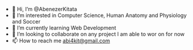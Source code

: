 - 👋 Hi, I’m @AbenezerKitata
- 👀 I’m interested in Computer Science, Human Anatomy and Physiology and Soccer
- 🌱 I’m currently learning Web Development
- 💞️ I’m looking to collaborate on any project I am able to wor on for now
- 📫 How to reach me abi4kit@gmail.com

<!---
AbenezerKitata/AbenezerKitata is a ✨ special ✨ repository because its `README.md` (this file) appears on your GitHub profile.
You can click the Preview link to take a look at your changes.
--->
